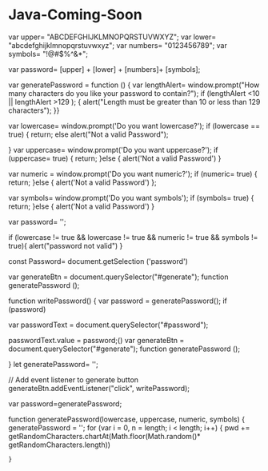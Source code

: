 # Java-Coming-Soon
var upper= "ABCDEFGHIJKLMNOPQRSTUVWXYZ";
var lower= "abcdefghijklmnopqrstuvwxyz";
var numbers= "0123456789";
var symbols= "!@#$%^&*";

var password= [upper] + [lower] + [numbers]+ [symbols];

var generatePassword = function () {
var lengthAlert= window.prompt("How many characters do you like your password to contain?");
if (lengthAlert <10 || lengthAlert >129 ); {
alert("Length must be greater than 10 or less than 129 characters");
}}


var lowercase= window.prompt('Do you want lowercase?');
if (lowercase == true) {
return;
else 
   alert("Not a valid Password");

}
var uppercase= window.prompt('Do you want uppercase?');
if  (uppercase= true) {
  return;
}else {
alert('Not a valid Password')
}

var numeric = window.prompt('Do you want numeric?');
if  (numeric= true) {
   return;
}else {
 alert('Not a valid Password')
};

 var symbols= window.prompt('Do you want symbols');
if  (symbols= true) {
   return;
}else {
 alert('Not a valid Password')
}

 var password= '';

if (lowercase != true && lowercase != true && numeric != true && symbols != true){
   alert("password not valid")
}



const Password= document.getSelection ('password')


var generateBtn = document.querySelector("#generate");
function generatePassword ();

function writePassword() {
  var password = generatePassword();
  if (password)
  
  var passwordText = document.querySelector("#password");

  passwordText.value = password;()
  var generateBtn = document.querySelector("#generate");
function generatePassword ();

}
let generatePassword= '';

// Add event listener to generate button
generateBtn.addEventListener("click", writePassword);

var password=generatePassword;

function generatePassword(lowercase, uppercase, numeric, symbols) {
    generatePassword = '';
    for (var i = 0, n = length; i < length; i++) {
pwd += getRandomCharacters.chartAt(Math.floor(Math.random()* getRandomCharacters.length))

    }

